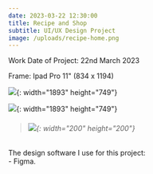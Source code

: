 ```yaml
---
date: 2023-03-22 12:30:00
title: Recipe and Shop
subtitle: UI/UX Design Project
image: /uploads/recipe-home.png
---
```

Work Date of Project: 22nd March 2023

Frame: Ipad Pro 11" (834 x 1194)

![](/uploads/recipe-home.png){: width="1893" height="749"}

![](/uploads/recipe-detail.png){: width="1893" height="749"}

> ###### ​​​​​​​![](/uploads/image.png){: width="200" height="200"}

The design software I use for this project:<br>\- Figma.
